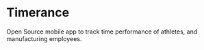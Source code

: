 # Timerance
Open Source mobile app to track time performance of athletes, and manufacturing employees.